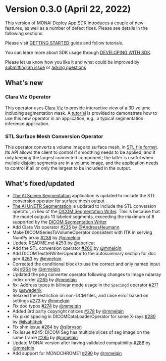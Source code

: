 # Version 0.3.0 (April 22, 2022)

This version of MONAI Deploy App SDK introduces a couple of new features, as well as a number of defect fixes. Please see details in the following sections.

Please visit [GETTING STARTED](/getting_started/index) guide and follow tutorials.

You can learn more about SDK usage through [DEVELOPING WITH SDK](/developing_with_sdk/index).

Please let us know how you like it and what could be improved by [submitting an issue](https://github.com/Project-MONAI/monai-deploy-app-sdk/issues/new/choose) or [asking questions](https://github.com/Project-MONAI/monai-deploy-app-sdk/discussions)

## What's new

### Clara Viz Operator

This operator uses [Clara Viz](https://pypi.org/project/clara-viz/) to provide interactive view of a 3D volume including segmentation mask. A [tutorial](https://github.com/Project-MONAI/monai-deploy-app-sdk/blob/main/notebooks/tutorials/03_segmentation_viz_app.ipynb) is provided to demonstrate how to use this new operator in an application, e.g., a typical segmentation inference application.

### STL Surface Mesh Conversion Operator

This operator converts a volume image to surface mesh, in [STL file format](https://en.wikipedia.org/wiki/STL_(file_format)). Its API allows the client to control if smoothing needs to be applied, and if only keeping the largest connected component; the latter is useful when muliple disjoint segments are in a volume image, and the application needs to control if all or only the largest to be included in the output.

## What's fixed/updated

- [The AI Spleen Segmentation](https://github.com/Project-MONAI/monai-deploy-app-sdk/tree/main/examples/apps/ai_spleen_seg_app) application is updated to include the STL conversion operator for surface mesh output
- [The AI UNETR Segmentation](https://github.com/Project-MONAI/monai-deploy-app-sdk/blob/main/examples/apps/ai_unetr_seg_app/app.py) is updated to include the STL conversion operator, in lieu of the [DICOM Segmentation Writer](https://github.com/Project-MONAI/monai-deploy-app-sdk/blob/main/monai/deploy/operators/dicom_seg_writer_operator.py). This is because that the model outputs 13 labeled segments, exceeding the maximum of 8 supported by the [DICOM Segmentation Writer](https://github.com/Project-MONAI/monai-deploy-app-sdk/blob/main/monai/deploy/operators/dicom_seg_writer_operator.py)
- Add Clara Viz operator [#235](https://github.com/Project-MONAI/monai-deploy-app-sdk/pull/235) by [@AndreasHeumann](https://github.com/AndreasHeumann)
- Make DICOMSeriesToVolumeOperator consistent with ITK in serving NumPy array [#238](https://github.com/Project-MONAI/monai-deploy-app-sdk/pull/238) by [@mmelqin](https://github.com/MMelQin)
- Update README.md [#253](https://github.com/Project-MONAI/monai-deploy-app-sdk/pull/253) by [@dbericat](https://github.com/dbericat)
- Add the STL conversion operator [#260](https://github.com/Project-MONAI/monai-deploy-app-sdk/pull/260) by [@mmelqin](https://github.com/MMelQin)
- Add DICOMTextSRWriterOperator to the autosummary section for doc gen [#263](https://github.com/Project-MONAI/monai-deploy-app-sdk/pull/263) by [@mmelqin](https://github.com/MMelQin)
- Corrected the conditional block to use the correct and only named input obj [#264](https://github.com/Project-MONAI/monai-deploy-app-sdk/pull/264) by [@mmelqin](https://github.com/MMelQin)
- Updated the png converter operator following changes to Image ndarray index order [#265](https://github.com/Project-MONAI/monai-deploy-app-sdk/pull/265) by [@mmelqin](https://github.com/MMelQin)
- fix: Address typos in bilinear mode usage in the `Spacingd` operator [#271](https://github.com/Project-MONAI/monai-deploy-app-sdk/pull/271) by [@swederik](https://github.com/swederik)
- Relaxed the restriction on non-DCM files, and raise error based on settings [#273](https://github.com/Project-MONAI/monai-deploy-app-sdk/pull/273) by [@mmelqin](https://github.com/MMelQin)
- Fix doc typos [#274](https://github.com/Project-MONAI/monai-deploy-app-sdk/pull/274) by [@mmelqin](https://github.com/MMelQin)
- Added 3rd party copyright notices [#278](https://github.com/Project-MONAI/monai-deploy-app-sdk/pull/278) by [@mmelqin](https://github.com/MMelQin)
- Fix pixel spacing in DICOMDataLoaderOperator for some X-rays [#280](https://github.com/Project-MONAI/monai-deploy-app-sdk/pull/280) by [@jlvahldiek](https://github.com/jlvahldiek)
- Fix shm issue [#284](https://github.com/Project-MONAI/monai-deploy-app-sdk/pull/284) by [@slbryson](https://github.com/slbryson)
- Fix Issue #245: DICOM Seg has multiple slices of seg image on the same frame [#285](https://github.com/Project-MONAI/monai-deploy-app-sdk/pull/285) by [@mmelqin](https://github.com/MMelQin)
- Update MONAI version after having validated compatibility [#288](https://github.com/Project-MONAI/monai-deploy-app-sdk/pull/288) by [@mmelqin](https://github.com/MMelQin)
- Add support for MONOCHROME1 [#290](https://github.com/Project-MONAI/monai-deploy-app-sdk/pull/290) by [@mmelqin](https://github.com/MMelQin)
